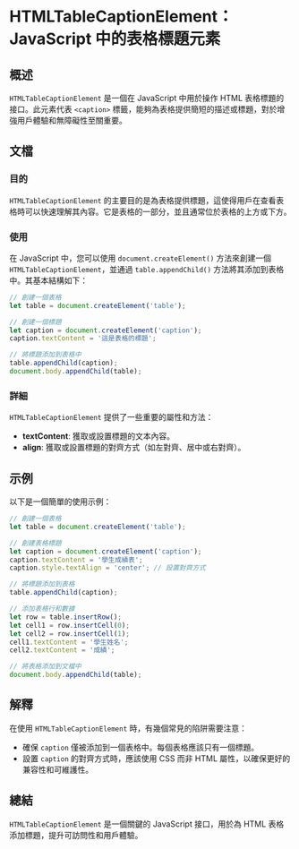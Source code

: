 <!--
Meta Description: # HTMLTableCaptionElement：JavaScript 中的表格標題元素 ## 概述 `HTMLTableCaptionElement` 是一個在 JavaScript 中用於操作 HTML 表格標題的接口。此元素代表 `<caption>` 標籤，能夠為表格提供簡短的描述或標題，...
Meta Keywords: caption, table, htmltablecaptionelement, document, let
-->

# HTMLTableCaptionElement：JavaScript 中的表格標題元素

## 概述
`HTMLTableCaptionElement` 是一個在 JavaScript 中用於操作 HTML 表格標題的接口。此元素代表 `<caption>` 標籤，能夠為表格提供簡短的描述或標題，對於增強用戶體驗和無障礙性至關重要。

## 文檔
### 目的
`HTMLTableCaptionElement` 的主要目的是為表格提供標題，這使得用戶在查看表格時可以快速理解其內容。它是表格的一部分，並且通常位於表格的上方或下方。

### 使用
在 JavaScript 中，您可以使用 `document.createElement()` 方法來創建一個 `HTMLTableCaptionElement`，並通過 `table.appendChild()` 方法將其添加到表格中。其基本結構如下：

```javascript
// 創建一個表格
let table = document.createElement('table');

// 創建一個標題
let caption = document.createElement('caption');
caption.textContent = '這是表格的標題';

// 將標題添加到表格中
table.appendChild(caption);
document.body.appendChild(table);
```

### 詳細
`HTMLTableCaptionElement` 提供了一些重要的屬性和方法：
- **textContent**: 獲取或設置標題的文本內容。
- **align**: 獲取或設置標題的對齊方式（如左對齊、居中或右對齊）。

## 示例
以下是一個簡單的使用示例：

```javascript
// 創建一個表格
let table = document.createElement('table');

// 創建表格標題
let caption = document.createElement('caption');
caption.textContent = '學生成績表';
caption.style.textAlign = 'center'; // 設置對齊方式

// 將標題添加到表格
table.appendChild(caption);

// 添加表格行和數據
let row = table.insertRow();
let cell1 = row.insertCell(0);
let cell2 = row.insertCell(1);
cell1.textContent = '學生姓名';
cell2.textContent = '成績';

// 將表格添加到文檔中
document.body.appendChild(table);
```

## 解釋
在使用 `HTMLTableCaptionElement` 時，有幾個常見的陷阱需要注意：
- 確保 `caption` 僅被添加到一個表格中。每個表格應該只有一個標題。
- 設置 `caption` 的對齊方式時，應該使用 CSS 而非 HTML 屬性，以確保更好的兼容性和可維護性。

## 總結
`HTMLTableCaptionElement` 是一個關鍵的 JavaScript 接口，用於為 HTML 表格添加標題，提升可訪問性和用戶體驗。